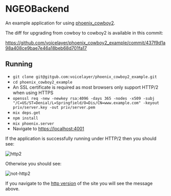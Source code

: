 # NGEOBackend

An example application for using [phoenix_cowboy2](https://github.com/voicelayer/phoenix_cowboy2).

The diff for upgrading from cowboy to cowboy2 is available in this commit:

https://github.com/voicelayer/phoenix_cowboy2_example/commit/437f9d1a98a408ce9bae7e46a18beb68d701fa17

## Running

 * `git clone git@gitgub.com:voicelayer/phoenix_cowboy2_example.git`
 * `cd phoenix_cowboy2_example`
 * An SSL certificate is required as most browsers only support
   HTTP/2 when using HTTPS
 * `openssl req -new -newkey rsa:4096 -days 365 -nodes -x509
    -subj "/C=US/ST=Denial/L=Springfield/O=Dis/CN=www.example.com"
    -keyout priv/server.key -out priv/server.pem`
 * `mix deps.get`
 * `npm install`
 * `mix phoenix.server`
 * Navigate to [https://localhost:4001](https://localhost:4001)

If the application is successfully running under HTTP/2 then you
should see:

![http2](https://raw.githubusercontent.com/VoiceLayer/phoenix_cowboy2_example/master/docs/http2.png)


Otherwise you should see:

![not-http2](https://raw.githubusercontent.com/VoiceLayer/phoenix_cowboy2_example/master/docs/not-http2.png)

If you navigate to the [http version](http://localhost:4002)
of the site you will see
the message above.
